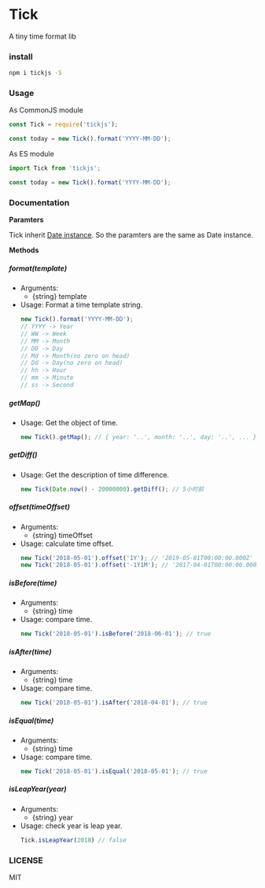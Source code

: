 # Tick

A tiny time format lib

### install

```bash
npm i tickjs -S
```

### Usage

As CommonJS module
```javascript
const Tick = require('tickjs');

const today = new Tick().format('YYYY-MM-DD');
```

As ES module
```javascript
import Tick from 'tickjs';

const today = new Tick().format('YYYY-MM-DD');
```

### Documentation

**Paramters**

Tick inherit [Date instance](https://developer.mozilla.org/en-US/docs/Web/JavaScript/Reference/Global_Objects/Date). So the paramters are the same as Date instance.

**Methods**

##### format(template)
- Arguments:
  - {string} template
- Usage:
  Format a time template string.
  ```javascript
  new Tick().format('YYYY-MM-DD');
  // YYYY -> Year
  // WW -> Week
  // MM -> Month
  // DD -> Day
  // Md -> Month(no zero on head)
  // Dd -> Day(no zero on head)
  // hh -> Hour
  // mm -> Minute
  // ss -> Second
  ```

##### getMap()
- Usage:
  Get the object of time.
  ```javascript
  new Tick().getMap(); // { year: '..', month: '..', day: '..', ... }
  ```

##### getDiff()
- Usage:
  Get the description of time difference.
  ```javascript
  new Tick(Date.now() - 20000000).getDiff(); // 5小时前
  ```

##### offset(timeOffset)
- Arguments:
  - {string} timeOffset
- Usage:
  calculate time offset.
  ```javascript
  new Tick('2018-05-01').offset('1Y'); // '2019-05-01T00:00:00.000Z'
  new Tick('2018-05-01').offset('-1Y1M'); // '2017-04-01T00:00:00.000Z'

##### isBefore(time)
- Arguments:
  - {string} time
- Usage:
  compare time.
  ```javascript
  new Tick('2018-05-01').isBefore('2018-06-01'); // true

##### isAfter(time)
- Arguments:
  - {string} time
- Usage:
  compare time.
  ```javascript
  new Tick('2018-05-01').isAfter('2018-04-01'); // true

##### isEqual(time)
- Arguments:
  - {string} time
- Usage:
  compare time.
  ```javascript
  new Tick('2018-05-01').isEqual('2018-05-01'); // true

##### isLeapYear(year)
- Arguments:
  - {string} year
- Usage:
  check year is leap year.
  ```javascript
  Tick.isLeapYear(2018) // false

### LICENSE
MIT

